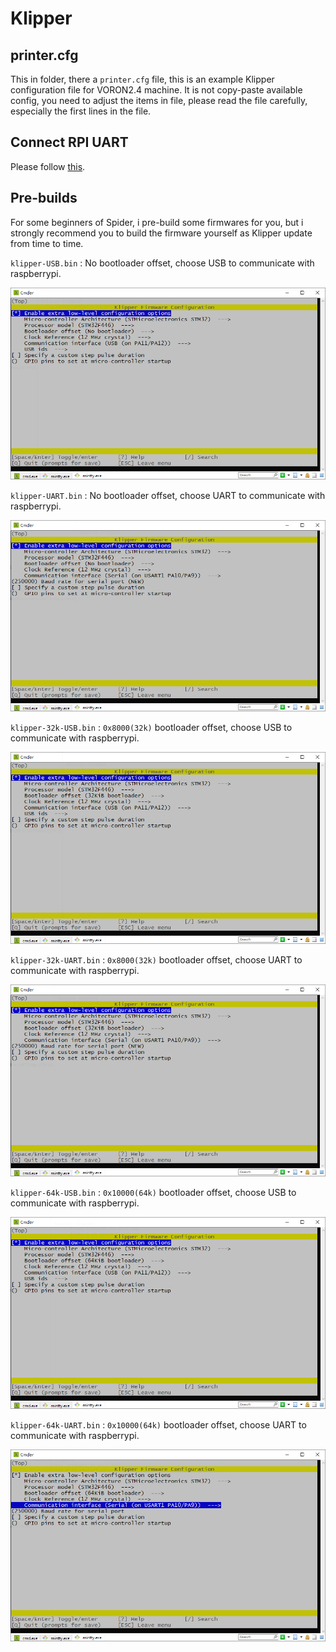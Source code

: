 # Klipper

## printer.cfg

This in folder, there a `printer.cfg` file, this is an example Klipper configuration file for VORON2.4 machine. It is not copy-paste available config, you need to adjust the items in file, please read the file carefully, especially the first lines in the file.

## Connect RPI UART

Please follow [this](https://github.com/FYSETC/FYSETC-SPIDER/blob/main/firmware/Klipper/Connect%20RPI%20uart.md).

## Pre-builds

For some beginners of Spider, i pre-build some firmwares for you, but i strongly recommend you to build the firmware yourself as Klipper update from time to time.  

`klipper-USB.bin` : No bootloader offset, choose USB to communicate with raspberrypi.

![image-20210705171431398](klipper-USB.png)

`klipper-UART.bin` : No bootloader offset, choose UART to communicate with raspberrypi.

![image-20210705171345175](klipper-UART.png)

`klipper-32k-USB.bin` : `0x8000(32k)` bootloader offset, choose USB to communicate with raspberrypi.

![image-20210705171253316](klipper-32k-USB.png)

`klipper-32k-UART.bin` : `0x8000(32k)` bootloader offset, choose UART to communicate with raspberrypi.

![image-20210705171253316](klipper-32k-UART.png)

`klipper-64k-USB.bin` : `0x10000(64k)` bootloader offset, choose USB to communicate with raspberrypi.

![image-20210705171513501](klipper-64k-USB.png)

`klipper-64k-UART.bin` : `0x10000(64k)` bootloader offset, choose UART to communicate with raspberrypi.

![image-20210705171535093](klipper-64k-UART.png)